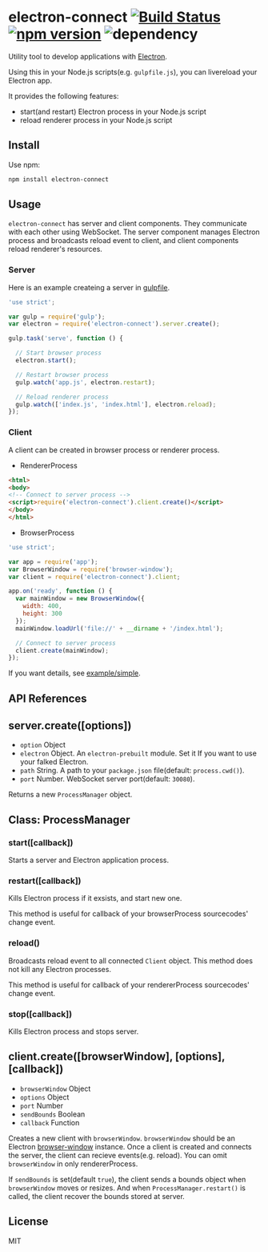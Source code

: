 # electron-connect [![Build Status](https://travis-ci.org/Quramy/electron-connect.svg?branch=master)](https://travis-ci.org/Quramy/electron-connect) [![npm version](https://badge.fury.io/js/electron-connect.svg)](http://badge.fury.io/js/electron-connect) ![dependency](https://david-dm.org/quramy/electron-connect.svg)
Utility tool to develop applications with [Electron](http://electron.atom.io/).

Using this in your Node.js scripts(e.g. `gulpfile.js`), you can livereload your Electron app.

It provides the following features:

* start(and restart) Electron process in your Node.js script
* reload renderer process in your Node.js script

## Install
Use npm:

```bash
npm install electron-connect
```

## Usage
`electron-connect` has server and client components. They communicate with each other using WebSocket.
The server component manages Electron process and broadcasts reload event to client, and client components reload renderer's resources.

### Server
Here is an example createing a server in [gulpfile](http://gulpjs.com/).

```js
'use strict';

var gulp = require('gulp');
var electron = require('electron-connect').server.create();

gulp.task('serve', function () {

  // Start browser process
  electron.start();

  // Restart browser process
  gulp.watch('app.js', electron.restart);

  // Reload renderer process
  gulp.watch(['index.js', 'index.html'], electron.reload);
});
```

### Client
A client can be created in browser process or renderer process.

* RendererProcess
```html
<html>
<body>
<!-- Connect to server process -->
<script>require('electron-connect').client.create()</script>
</body>
</html>
```

* BrowserProcess 

```js
'use strict';

var app = require('app');
var BrowserWindow = require('browser-window');
var client = require('electron-connect').client;

app.on('ready', function () {
  var mainWindow = new BrowserWindow({
    width: 400,
    height: 300
  });
  mainWindow.loadUrl('file://' + __dirname + '/index.html');

  // Connect to server process
  client.create(mainWindow);
});
```

If you want details, see [example/simple](example/simple).

## API References

## server.create([options])

* `option` Object
 * `electron` Object. An `electron-prebuilt` module. Set it If you want to use your falked Electron.
 * `path` String. A path to your `package.json` file(default: `process.cwd()`).
 * `port` Number. WebSocket server port(default: `30080`).

Returns a new `ProcessManager` object.

## Class: ProcessManager

### start([callback])
Starts a server and Electron application process.

### restart([callback])
Kills Electron process if it exsists, and start new one.

This method is useful for callback of your browserProcess sourcecodes' change event.

### reload()
Broadcasts reload event to all connected `Client` object. This method does not kill any Electron processes.

This method is useful for callback of your rendererProcess sourcecodes' change event.

### stop([callback])
Kills Electron process and stops server.

## client.create([browserWindow], [options], [callback])

* `browserWindow` Object
* `options` Object
 * `port` Number
 * `sendBounds` Boolean
* `callback` Function

Creates a new client with `browserWindow`.  `browserWindow` should be an Electron [browser-window](https://github.com/atom/electron/blob/master/docs/api/browser-window.md) instance.
Once a client is created and connects the server, the client can recieve events(e.g. reload).
You can omit `browserWindow` in only rendererProcess.

If `sendBounds` is set(default `true`), the client sends a bounds object when `browserWindow` moves or resizes.
And when `ProcessManager.restart()` is called, the client recover the bounds stored at server.

## License
MIT

